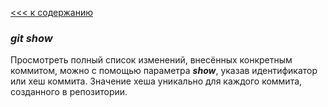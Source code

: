 [<<< к содержанию](readme.md)

### ***git show***
Просмотреть полный список изменений, внесённых конкретным коммитом, можно с помощью параметра ***show***, указав идентификатор или хеш коммита. Значение хеша уникально для каждого коммита, созданного в репозитории.